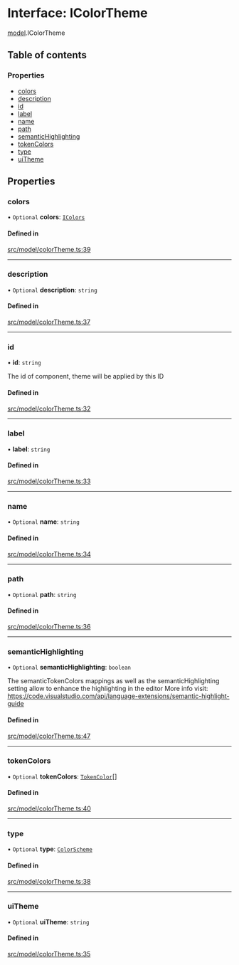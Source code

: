 # Interface: IColorTheme

[model](../modules/model.md).IColorTheme

## Table of contents

### Properties

- [colors](model.IColorTheme.md#colors)
- [description](model.IColorTheme.md#description)
- [id](model.IColorTheme.md#id)
- [label](model.IColorTheme.md#label)
- [name](model.IColorTheme.md#name)
- [path](model.IColorTheme.md#path)
- [semanticHighlighting](model.IColorTheme.md#semantichighlighting)
- [tokenColors](model.IColorTheme.md#tokencolors)
- [type](model.IColorTheme.md#type)
- [uiTheme](model.IColorTheme.md#uitheme)

## Properties

### colors

• `Optional` **colors**: [`IColors`](model.IColors.md)

#### Defined in

[src/model/colorTheme.ts:39](https://github.com/gethubai/hubai-core/blob/43abc4a/src/model/colorTheme.ts#L39)

___

### description

• `Optional` **description**: `string`

#### Defined in

[src/model/colorTheme.ts:37](https://github.com/gethubai/hubai-core/blob/43abc4a/src/model/colorTheme.ts#L37)

___

### id

• **id**: `string`

The id of component, theme will be applied by this ID

#### Defined in

[src/model/colorTheme.ts:32](https://github.com/gethubai/hubai-core/blob/43abc4a/src/model/colorTheme.ts#L32)

___

### label

• **label**: `string`

#### Defined in

[src/model/colorTheme.ts:33](https://github.com/gethubai/hubai-core/blob/43abc4a/src/model/colorTheme.ts#L33)

___

### name

• `Optional` **name**: `string`

#### Defined in

[src/model/colorTheme.ts:34](https://github.com/gethubai/hubai-core/blob/43abc4a/src/model/colorTheme.ts#L34)

___

### path

• `Optional` **path**: `string`

#### Defined in

[src/model/colorTheme.ts:36](https://github.com/gethubai/hubai-core/blob/43abc4a/src/model/colorTheme.ts#L36)

___

### semanticHighlighting

• `Optional` **semanticHighlighting**: `boolean`

The semanticTokenColors mappings as well as
the semanticHighlighting setting
allow to enhance the highlighting in the editor
More info visit: https://code.visualstudio.com/api/language-extensions/semantic-highlight-guide

#### Defined in

[src/model/colorTheme.ts:47](https://github.com/gethubai/hubai-core/blob/43abc4a/src/model/colorTheme.ts#L47)

___

### tokenColors

• `Optional` **tokenColors**: [`TokenColor`](model.TokenColor.md)[]

#### Defined in

[src/model/colorTheme.ts:40](https://github.com/gethubai/hubai-core/blob/43abc4a/src/model/colorTheme.ts#L40)

___

### type

• `Optional` **type**: [`ColorScheme`](../enums/model.ColorScheme.md)

#### Defined in

[src/model/colorTheme.ts:38](https://github.com/gethubai/hubai-core/blob/43abc4a/src/model/colorTheme.ts#L38)

___

### uiTheme

• `Optional` **uiTheme**: `string`

#### Defined in

[src/model/colorTheme.ts:35](https://github.com/gethubai/hubai-core/blob/43abc4a/src/model/colorTheme.ts#L35)
